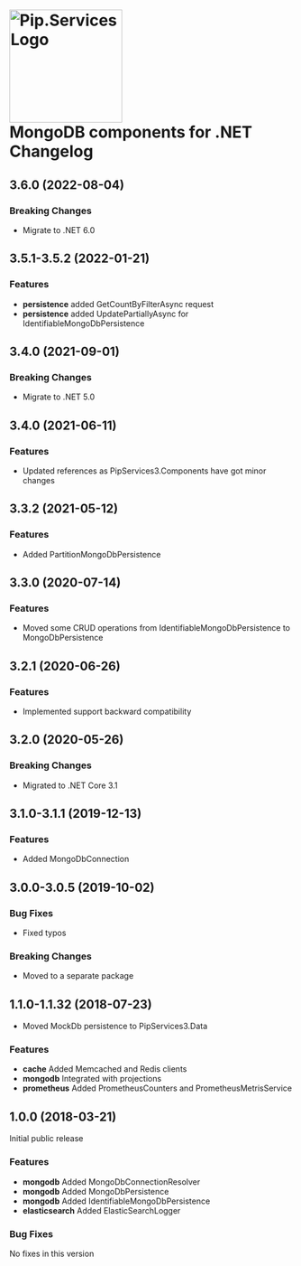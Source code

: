# <img src="https://uploads-ssl.webflow.com/5ea5d3315186cf5ec60c3ee4/5edf1c94ce4c859f2b188094_logo.svg" alt="Pip.Services Logo" width="200"> <br/> MongoDB components for .NET Changelog

## <a name="3.6.0"></a> 3.6.0 (2022-08-04)

### Breaking Changes
* Migrate to .NET 6.0

## <a name="3.5.1-3.5.2"></a> 3.5.1-3.5.2 (2022-01-21)

### Features
* **persistence** added GetCountByFilterAsync request
* **persistence** added UpdatePartiallyAsync for IdentifiableMongoDbPersistence

## <a name="3.4.0"></a> 3.4.0 (2021-09-01)

### Breaking Changes
* Migrate to .NET 5.0

## <a name="3.4.0"></a> 3.4.0 (2021-06-11) 

### Features
* Updated references as PipServices3.Components have got minor changes

## <a name="3.3.2"></a> 3.3.2 (2021-05-12) 

### Features
* Added PartitionMongoDbPersistence

## <a name="3.3.0"></a> 3.3.0 (2020-07-14) 

### Features
* Moved some CRUD operations from IdentifiableMongoDbPersistence to MongoDbPersistence

## <a name="3.2.1"></a> 3.2.1 (2020-06-26)

### Features
* Implemented support backward compatibility

## <a name="3.2.0"></a> 3.2.0 (2020-05-26)

### Breaking Changes
* Migrated to .NET Core 3.1

## <a name="3.1.0-3.1.1"></a> 3.1.0-3.1.1 (2019-12-13)

### Features
* Added MongoDbConnection

## <a name="3.0.0-3.0.5"></a> 3.0.0-3.0.5 (2019-10-02)

### Bug Fixes
* Fixed typos

### Breaking Changes
* Moved to a separate package

## <a name="1.1.0-1.1.32"></a> 1.1.0-1.1.32 (2018-07-23)

* Moved MockDb persistence to PipServices3.Data

### Features
* **cache** Added Memcached and Redis clients
* **mongodb** Integrated with projections
* **prometheus** Added PrometheusCounters and PrometheusMetrisService

## <a name="1.0.0"></a> 1.0.0 (2018-03-21)

Initial public release

### Features
* **mongodb** Added MongoDbConnectionResolver
* **mongodb** Added MongoDbPersistence
* **mongodb** Added IdentifiableMongoDbPersistence
* **elasticsearch** Added ElasticSearchLogger

### Bug Fixes
No fixes in this version

